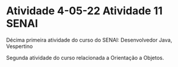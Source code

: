 # Atividade 4-05-22 Atividade 11 SENAI
Décima primeira atividade do curso do SENAI: Desenvolvedor Java, Vespertino 

Segunda atividade do curso relacionada a Orientação a Objetos.
 
